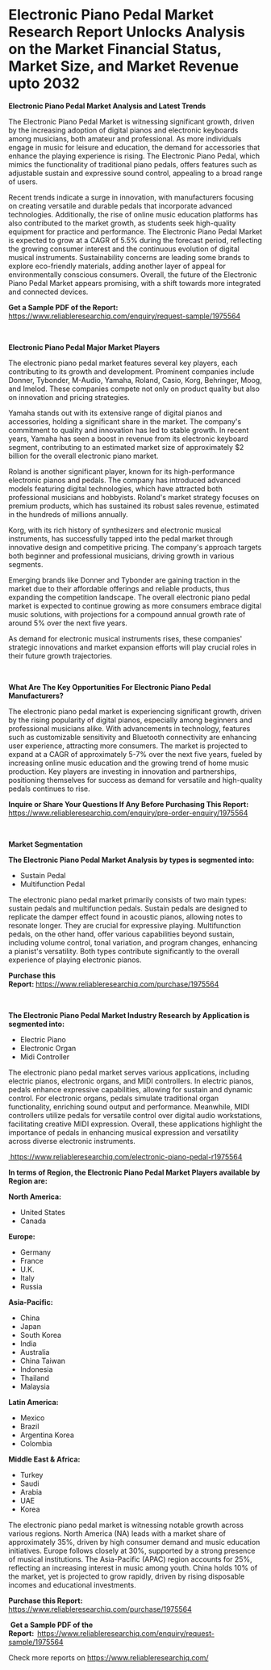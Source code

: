 <p><h1>Electronic Piano Pedal Market Research Report Unlocks Analysis on the Market Financial Status, Market Size, and Market Revenue upto 2032</h1></p><p><strong>Electronic Piano Pedal Market Analysis and Latest Trends</strong></p>
<p><p>The Electronic Piano Pedal Market is witnessing significant growth, driven by the increasing adoption of digital pianos and electronic keyboards among musicians, both amateur and professional. As more individuals engage in music for leisure and education, the demand for accessories that enhance the playing experience is rising. The Electronic Piano Pedal, which mimics the functionality of traditional piano pedals, offers features such as adjustable sustain and expressive sound control, appealing to a broad range of users.</p><p>Recent trends indicate a surge in innovation, with manufacturers focusing on creating versatile and durable pedals that incorporate advanced technologies. Additionally, the rise of online music education platforms has also contributed to the market growth, as students seek high-quality equipment for practice and performance. The Electronic Piano Pedal Market is expected to grow at a CAGR of 5.5% during the forecast period, reflecting the growing consumer interest and the continuous evolution of digital musical instruments. Sustainability concerns are leading some brands to explore eco-friendly materials, adding another layer of appeal for environmentally conscious consumers. Overall, the future of the Electronic Piano Pedal Market appears promising, with a shift towards more integrated and connected devices.</p></p>
<p><strong>Get a Sample PDF of the Report:&nbsp;</strong> <a href="https://www.reliableresearchiq.com/enquiry/request-sample/1975564?utm_campaign=2324&utm_medium=2&utm_source=Github&utm_content=ia&utm_term=05042025&utm_id=electronic-piano-pedal">https://www.reliableresearchiq.com/enquiry/request-sample/1975564</a></p>
<p>&nbsp;</p>
<p><strong>Electronic Piano Pedal Major Market Players</strong></p>
<p><p>The electronic piano pedal market features several key players, each contributing to its growth and development. Prominent companies include Donner, Tybonder, M-Audio, Yamaha, Roland, Casio, Korg, Behringer, Moog, and Imelod. These companies compete not only on product quality but also on innovation and pricing strategies.</p><p>Yamaha stands out with its extensive range of digital pianos and accessories, holding a significant share in the market. The company's commitment to quality and innovation has led to stable growth. In recent years, Yamaha has seen a boost in revenue from its electronic keyboard segment, contributing to an estimated market size of approximately $2 billion for the overall electronic piano market.</p><p>Roland is another significant player, known for its high-performance electronic pianos and pedals. The company has introduced advanced models featuring digital technologies, which have attracted both professional musicians and hobbyists. Roland's market strategy focuses on premium products, which has sustained its robust sales revenue, estimated in the hundreds of millions annually.</p><p>Korg, with its rich history of synthesizers and electronic musical instruments, has successfully tapped into the pedal market through innovative design and competitive pricing. The company's approach targets both beginner and professional musicians, driving growth in various segments.</p><p>Emerging brands like Donner and Tybonder are gaining traction in the market due to their affordable offerings and reliable products, thus expanding the competition landscape. The overall electronic piano pedal market is expected to continue growing as more consumers embrace digital music solutions, with projections for a compound annual growth rate of around 5% over the next five years.</p><p>As demand for electronic musical instruments rises, these companies' strategic innovations and market expansion efforts will play crucial roles in their future growth trajectories.</p></p>
<p>&nbsp;</p>
<p><strong>What Are The Key Opportunities For Electronic Piano Pedal Manufacturers?</strong></p>
<p><p>The electronic piano pedal market is experiencing significant growth, driven by the rising popularity of digital pianos, especially among beginners and professional musicians alike. With advancements in technology, features such as customizable sensitivity and Bluetooth connectivity are enhancing user experience, attracting more consumers. The market is projected to expand at a CAGR of approximately 5-7% over the next five years, fueled by increasing online music education and the growing trend of home music production. Key players are investing in innovation and partnerships, positioning themselves for success as demand for versatile and high-quality pedals continues to rise.</p></p>
<p><strong>Inquire or Share Your Questions If Any Before Purchasing This Report:</strong> <a href="https://www.reliableresearchiq.com/enquiry/pre-order-enquiry/1975564?utm_campaign=2324&utm_medium=2&utm_source=Github&utm_content=ia&utm_term=05042025&utm_id=electronic-piano-pedal">https://www.reliableresearchiq.com/enquiry/pre-order-enquiry/1975564</a></p>
<p>&nbsp;</p>
<p><strong>Market Segmentation</strong></p>
<p><strong>The Electronic Piano Pedal Market Analysis by types is segmented into:</strong></p>
<p><ul><li>Sustain Pedal</li><li>Multifunction Pedal</li></ul></p>
<p><p>The electronic piano pedal market primarily consists of two main types: sustain pedals and multifunction pedals. Sustain pedals are designed to replicate the damper effect found in acoustic pianos, allowing notes to resonate longer. They are crucial for expressive playing. Multifunction pedals, on the other hand, offer various capabilities beyond sustain, including volume control, tonal variation, and program changes, enhancing a pianist's versatility. Both types contribute significantly to the overall experience of playing electronic pianos.</p></p>
<p><strong>Purchase this Report:&nbsp;</strong><a href="https://www.reliableresearchiq.com/purchase/1975564?utm_campaign=2324&utm_medium=2&utm_source=Github&utm_content=ia&utm_term=05042025&utm_id=electronic-piano-pedal">https://www.reliableresearchiq.com/purchase/1975564</a></p>
<p>&nbsp;</p>
<p><strong>The Electronic Piano Pedal Market Industry Research by Application is segmented into:</strong></p>
<p><ul><li>Electric Piano</li><li>Electronic Organ</li><li>Midi Controller</li></ul></p>
<p><p>The electronic piano pedal market serves various applications, including electric pianos, electronic organs, and MIDI controllers. In electric pianos, pedals enhance expressive capabilities, allowing for sustain and dynamic control. For electronic organs, pedals simulate traditional organ functionality, enriching sound output and performance. Meanwhile, MIDI controllers utilize pedals for versatile control over digital audio workstations, facilitating creative MIDI expression. Overall, these applications highlight the importance of pedals in enhancing musical expression and versatility across diverse electronic instruments.</p></p>
<p><a href="https://www.reliableresearchiq.com/electronic-piano-pedal-r1975564?utm_campaign=2324&utm_medium=2&utm_source=Github&utm_content=ia&utm_term=05042025&utm_id=electronic-piano-pedal">&nbsp;https://www.reliableresearchiq.com/electronic-piano-pedal-r1975564</a></p>
<p><strong>In terms of Region, the Electronic Piano Pedal Market Players available by Region are:</strong></p>
<p>
    <p> <strong> North America: </strong>
        <ul>
            <li>United States</li>
            <li>Canada</li>
        </ul>
        </p> 
    <p> <strong> Europe: </strong>
        <ul>
            <li>Germany</li>
            <li>France</li>
            <li>U.K.</li>
            <li>Italy</li>
            <li>Russia</li>
        </ul>
        </p> 
    <p> <strong> Asia-Pacific: </strong>
        <ul>
            <li>China</li>
            <li>Japan</li>
            <li>South Korea</li>
            <li>India</li>
            <li>Australia</li>
            <li>China Taiwan</li>
            <li>Indonesia</li>
            <li>Thailand</li>
            <li>Malaysia</li>
        </ul>
        </p> 
    <p> <strong> Latin America: </strong>
        <ul>
            <li>Mexico</li>
            <li>Brazil</li>
            <li>Argentina Korea</li>
            <li>Colombia</li>
        </ul>
        </p> 
    <p> <strong> Middle East & Africa: </strong>
        <ul>
            <li>Turkey</li>
            <li>Saudi</li>
            <li>Arabia</li>
            <li>UAE</li>
            <li>Korea</li>
        </ul>
    </p>
    </p>
<p><p>The electronic piano pedal market is witnessing notable growth across various regions. North America (NA) leads with a market share of approximately 35%, driven by high consumer demand and music education initiatives. Europe follows closely at 30%, supported by a strong presence of musical institutions. The Asia-Pacific (APAC) region accounts for 25%, reflecting an increasing interest in music among youth. China holds 10% of the market, yet is projected to grow rapidly, driven by rising disposable incomes and educational investments.</p></p>
<p><strong>Purchase this Report: </strong><a href="https://www.reliableresearchiq.com/purchase/1975564?utm_campaign=2324&utm_medium=2&utm_source=Github&utm_content=ia&utm_term=05042025&utm_id=electronic-piano-pedal">https://www.reliableresearchiq.com/purchase/1975564</a></p>
<p>&nbsp;<strong>Get a Sample PDF of the Report:&nbsp;&nbsp;</strong><a href="https://www.reliableresearchiq.com/enquiry/request-sample/1975564?utm_campaign=2324&utm_medium=2&utm_source=Github&utm_content=ia&utm_term=05042025&utm_id=electronic-piano-pedal">https://www.reliableresearchiq.com/enquiry/request-sample/1975564</a></p>
<p><strong></strong></p>
<p>Check more reports on <a href="https://www.reliableresearchiq.com/?utm_campaign=2324&utm_medium=2&utm_source=Github&utm_content=ia&utm_term=05042025&utm_id=electronic-piano-pedal">https://www.reliableresearchiq.com/</a></p>